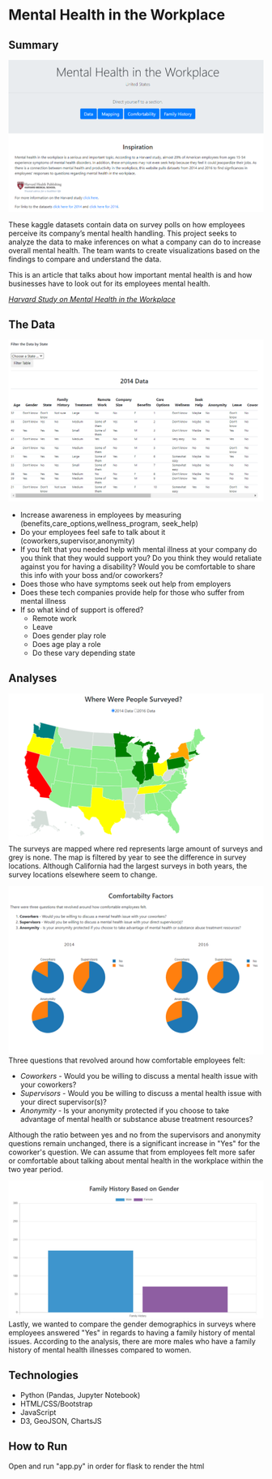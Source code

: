 # Mental Health in the Workplace

## Summary
![screenshot](/static/img/mental_screenshot.png)

These kaggle datasets contain data on survey polls on how employees perceive its company’s mental health handling. This project seeks to analyze the data to make inferences on what a company can do to increase overall mental health. The team wants to create visualizations based on the findings to compare and understand the data.

This is an article that talks about how important mental health is and how businesses have to look out for its employees mental health.

*[Harvard Study on Mental Health in the Workplace](https://www.health.harvard.edu/newsletter_article/mental-health-problems-in-the-workplace)*

## The Data

![screenshot](/static/img/table_screenshot.png)

- Increase awareness in employees by measuring
  (benefits,care_options,wellness_program, seek_help)
- Do your employees feel safe to talk about it
  (coworkers,supervisor,anonymity)
- If you felt that you needed help with mental illness at your company do you think that they would support you? Do you think they would retaliate against you for having a     disability? Would you be comfortable to share this info with your boss and/or coworkers?
- Does those who have symptoms seek out help from employers
- Does these tech companies provide help for those who suffer from mental illness  
- If so what kind of support is offered?
    - Remote work
    - Leave
    - Does gender play role
    - Does age play a role
    - Do these vary depending state

## Analyses

![screenshot](/static/img/map_screenshot.png)
The surveys are mapped where red represents large amount of surveys and grey is none. The map is filtered by year to see the difference in survey locations.
Although California had the largest surveys in both years, the survey locations elsewhere seem to change.

![screenshot](/static/img/comfortability_screenshot.png)
Three questions that revolved around how comfortable employees felt:
- *Coworkers* - Would you be willing to discuss a mental health issue with your coworkers?
- *Supervisors* - Would you be willing to discuss a mental health issue with your direct supervisor(s)?
- *Anonymity* - Is your anonymity protected if you choose to take advantage of mental health or substance abuse treatment resources?

Although the ratio between yes and no from the supervisors and anonymity questions remain unchanged, there is a significant increase in "Yes" for the coworker's question.
We can assume that from employees felt more safer or comfortable about talking about mental health in the workplace within the two year period.

![screenshot](/static/img/family_history_screenshot.png)
Lastly, we wanted to compare the gender demographics in surveys where employees answered "Yes" in regards to having a family history of mental issues.
According to the analysis, there are more males who have a family history of mental health illnesses compared to women.

## Technologies
- Python (Pandas, Jupyter Notebook)
- HTML/CSS/Bootstrap
- JavaScript
- D3, GeoJSON, ChartsJS

## How to Run
Open and run "app.py" in order for flask to render the html
